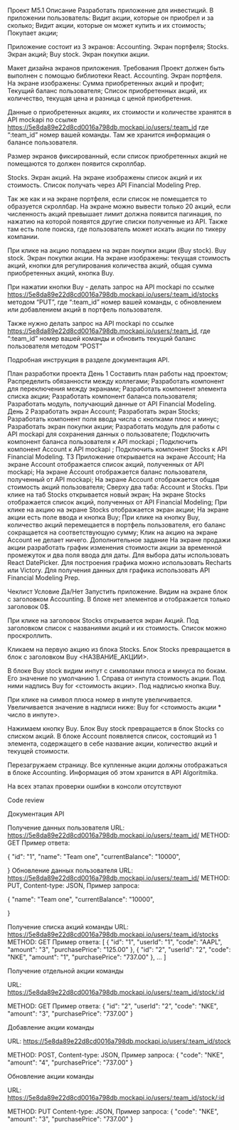 Проект M5.1
Описание
Разработать приложение для инвестиций. В приложении пользователь: 
Видит акции, которые он приобрел и за сколько;
Видит акции, которые он может купить и их стоимость;
Покупает акции;

Приложение состоит из 3 экранов:
Accounting. Экран портфеля;
Stocks. Экран акций;
Buy stock. Экран покупки акции.

Макет дизайна экранов приложения.
Требования
Проект должен быть выполнен с помощью библиотеки React.
Accounting. Экран портфеля.
На экране изображены: 
Сумма приобретенных акций и профит;
Текущий баланс пользователя;
Список приобретенных акций, их количество, текущая цена и разница с ценой приобретения.

Данные о приобретенных акциях, их стоимости и количестве хранятся в API mockapi по ссылке https://5e8da89e22d8cd0016a798db.mockapi.io/users/:team_id  где  “:team_id”  номер вашей команды.
Там же хранится информация о балансе пользователя.

Размер экранов фиксированный, если список приобретенных акций не помещаются то должен появится скроллбар.

Stocks. Экран акций.
На экране изображены список акций и их стоимость. Список получать через API Financial Modeling Prep.

Так же как и на экране портфеля, если список не помещается то образуется скроллбар.
На экране можно вывести только 20 акций, если численность акций превышает лимит должна появится пагинация, по нажатию на которой появятся другие списки полученные из API.
Также там есть поле  поиска, где пользователь может  искать акции по тикеру компании.

При клике на акцию попадаем на экран покупки акции (Buy stock).
Buy stock. Экран покупки акции.
На экране изображены: текущая стоимость акций, кнопки для регулирования количества акций,  общая сумма  приобретенных акций, кнопка Buy.

При нажатии кнопки Buy - делать запрос на API mockapi по ссылке https://5e8da89e22d8cd0016a798db.mockapi.io/users/:team_id/stocks методом “PUT”, где  “:team_id” номер вашей команды,  с обновлением или добавлением акций в портфель пользователя.

Также нужно делать запрос на API mockapi по ссылке https://5e8da89e22d8cd0016a798db.mockapi.io/users/:team_id, где  “:team_id”  номер вашей команды и обновить текущий баланс пользователя методом “POST”

Подробная инструкция в  разделе документация API.


План разработки проекта 
День 1
Составить план работы над проектом;
Распределить обязанности между коллегами;
Разработать компонент для переключения между экранами;
Разработать компонент элемента списка акции;
Разработать компонент баланса пользователя;
Разработать модуль, получающий данные от API Financial Modeling.
День 2
Разработать экран Account;
Разработать экран Stocks;
Разработать компонент поля ввода числа с кнопками плюс и минус;
Разработать экран покупки акции;
Разработать модуль для работы с API mockapi для сохранения данных о пользователе;
Подключить компонент баланса пользователя к API mockapi ;
Подключить компонент Account к API mockapi ;
Подключить компонент Stocks к API Financial Modeling.
ТЗ
Приложение открывается на экране Account;
На экране Account отображается список акций, полученных от API mockapi;
На экране Account отображается баланс пользователя, полученный от API mockapi;
На экране Account отображается общая стоимость акций пользователя;
Сверху два таба: Account и Stocks. При клике на таб Stocks открывается новый экран;
На экране Stocks отображается список акций, полученных от API Financial Modeling;
При клике на акцию на экране Stocks отображается экран акции;
На экране акции есть поле ввода и кнопка Buy;
При клике на кнопку Buy, количество акций перемещается в портфель пользователя, его баланс сокращается на соответствующую сумму;
Клик на акцию на экране Account не делает ничего.
Дополнительное задание
На экране продажи акции разработать график изменения стоимости акции за временной промежуток и два поля ввода для даты. Для выбора даты использовать React DatePicker. Для построения графика можно использовать Recharts или Victory. Для получения данных для графика использовать API Financial Modeling Prep.

Чеклист
Условие
Да/Нет
Запустить приложение. Видим на экране блок с заголовком Accounting. В блоке нет элементов и отображается только заголовок 0$.


При клике на заголовок Stocks открывается экран Акций. Под заголовком список с названиями акций и их стоимость. Список можно проскроллить.


Кликаем на первую акцию из блока Stocks. Блок Stocks превращается в блок с заголовком Buy <НАЗВАНИЕ_АКЦИИ>.


В блоке Buy stock видим инпут с символами плюса и минуса по бокам. Его значение по умолчанию 1. Справа от инпута стоимость акции. Под ними надпись Buy for <стоимость акции>. Под надписью кнопка Buy.


При клике на символ плюса номер в инпуте увеличивается. Увеличивается значение в надписи ниже: Buy for <стоимость акции * число в инпуте>.


Нажимаем кнопку Buy. Блок Buy stock превращается в блок Stocks со списком акций. В блоке Account появляется список, состоящий из 1 элемента, содержащего в себе название акции, количество акций и текущей стоимости.


Перезагружаем страницу. Все купленные акции должны отображаться в блоке Accounting. Информация об этом хранится в API Algoritmika.


На всех этапах проверки ошибки в консоли отсутствуют


Code review








Документация API

Получение данных пользователя 
URL:  https://5e8da89e22d8cd0016a798db.mockapi.io/users/:team_id/
METHOD: GET
Пример ответа:

  {
    "id": "1",
    "name": "Team one",
    "currentBalance": "10000",
 
  }
Обновление данных пользователя 
URL:  https://5e8da89e22d8cd0016a798db.mockapi.io/users/:team_id/
METHOD: PUT,
Content-type: JSON,
Пример запроса:

  {
    "name": "Team one",
    "currentBalance": "10000",
 
  }

Получение списка  акций команды
URL:  https://5e8da89e22d8cd0016a798db.mockapi.io/users/:team_id/stocks 
METHOD: GET
Пример ответа:
[
  {
    "id": "1",
    "userId": "1",
    "code": "AAPL",
    "amount": "3",
    "purchasePrice": "125.00"
  },
  {
    "id": "2",
    "userId": "2",
    "code": "NKE",
    "amount": "1",
    "purchasePrice": "737.00"
  },
  ...
]



Получение отдельной  акции команды

URL:  https://5e8da89e22d8cd0016a798db.mockapi.io/users/:team_id/stock/:id

METHOD: GET
Пример ответа:
{
    "id": "2",
    "userId": "2",
    "code": "NKE",
    "amount": "3",
    "purchasePrice": "737.00"
  }

Добавление акции команды

URL:  https://5e8da89e22d8cd0016a798db.mockapi.io/users/:team_id/stock

METHOD: POST,
Content-type: JSON,
Пример запроса:
{
    "code": "NKE",
    "amount": "4",
    "purchasePrice": "737.00"
  }




Обновление акции команды

URL:   https://5e8da89e22d8cd0016a798db.mockapi.io/users/:team_id/stock/:id

METHOD: PUT
Content-type: JSON,
Пример запроса:
{
    "code": "NKE",
    "amount": "3",
    "purchasePrice": "737.00"
  }
